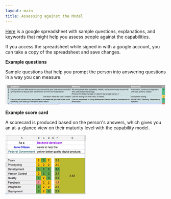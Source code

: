 ```yaml
---
layout: main
title: Assessing against the Model
---
```



[Here](https://docs.google.com/spreadsheets/d/1TTYaTRfbTqeLqGc4BiIrodcxnI205DJx4CnziXJMJgU/edit#gid=667432916) is a google spreadsheet with sample questions, explanations, and keywords that might help you assess people against the capabilities.

If you access the spreadsheet while signed in with a google account, you can take a copy of the spreadsheet and save changes.

**Example questions**

Sample questions that help you prompt the person into answering questions in a way you can measure.

![Example questions ](https://raw.githubusercontent.com/colugo/cautious-turtle/gh-pages/images/example_questions.jpg)

**Example score card**

A scorecard is produced based on the person's answers, which gives you an at-a-glance view on their maturity level with the capability model.

<img src="https://raw.githubusercontent.com/colugo/cautious-turtle/gh-pages/images/example_scorecard.jpg" alt="Example scorecard" width="50%"/>
